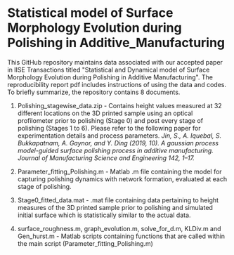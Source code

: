 # Statistical model of Surface Morphology Evolution during Polishing in Additive_Manufacturing

This GitHub repository maintains data associated with our accepted paper in IISE Transactions titled "Statistical and Dynamical model of Surface Morphology Evolution during Polishing in Additive Manufacturing". The reproducibility report pdf includes instructions of using the data and codes. To briefly summarize, the repository contains 8 documents.

1. Polishing_stagewise_data.zip - Contains height values measured at 32 different locations on the 3D printed sample using an optical profilometer prior to polishing (Stage 0) and post every stage of polishing (Stages 1 to 6). Please refer to the following paper for experimentation details and process parameters.
_Jin, S., A. Iquebal, S. Bukkapatnam, A. Gaynor, and Y. Ding (2019, 10). A gaussian process model-guided surface polishing process in additive manufacturing. Journal of Manufacturing Science and Engineering 142, 1–17._

2. Parameter_fitting_Polishing.m - Matlab .m file containing the model for capturing polishing dynamics with network formation, evaluated at each stage of polishing.

3. Stage0_fitted_data.mat - .mat file containing data pertaining to height measures of the 3D printed sample prior to polishing and simulated initial surface which is statistically similar to the actual data. 

4. surface_roughness.m, graph_evolution.m, solve_for_d.m, KLDiv.m and Gen_hurst.m - Matlab scripts containing functions that are called within the main script (Parameter_fitting_Polishing.m)
